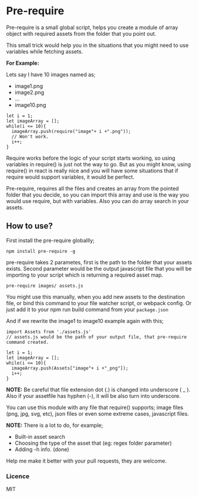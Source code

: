 # Pre-require

Pre-require is a small global script, helps you create a module of array object with required assets from the folder that you point out.

This small trick would help you in the situations that you might need to use variables while fetching assets.

**For Example:**

Lets say I have 10 images named as;
- image1.png
- image2.png
- ...
- image10.png

~~~JS
let i = 1;
let imageArray = [];
while(i <= 10){
  imageArray.push(require("image"+ i +".png"));
  // Won't work.
  i++;
}
~~~

Require works before the logic of your script starts working, so using variables in require() is just not the way to go. But as you might know, using require() in react is really nice and you will have some situations that if require would support variables, it would be perfect.

Pre-require, requires all the files and creates an array from the pointed folder that you decide, so you can import this array and use is the way you would use require, but with variables. Also you can do array search in your assets.

## How to use?

First install the pre-require globallly;

~~~
npm install pre-require -g
~~~

pre-require takes 2 parametes, first is the path to the folder that your assets exists. Second parameter would be the output javascript file that you will be importing to your script which is returning a required asset map.

~~~
pre-require images/ assets.js
~~~

You might use this manually, when you add new assets to the destination file, or bind this command to your file watcher script, or webpack config. Or just add it to your npm run build command from your `package.json`

And if we rewrite the image1 to image10 example again with this;

~~~JS
import Assets from './assets.js'
// assets.js would be the path of your output file, that pre-require command created.

let i = 1;
let imageArray = [];
while(i <= 10){
  imageArray.push(Assets["image"+ i +"_png"]);
  i++;
}
~~~

**NOTE:** Be careful that file extension dot (.) is changed into underscore ( _ ). Also if your assetfile has hyphen (-), it will be also turn into underscore.

You can use this module with any file that require() supports; image files (png, jpg, svg, etc), json files or even some extreme cases, javascript files.

**NOTE:** There is a lot to do, for example;
- Built-in asset search 
- Choosing the type of the asset that  (eg: regex folder parameter)
- Adding -h info. (done)

Help me make it better with your pull requests, they are welcome.

### Licence

MIT
